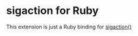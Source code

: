 # sigaction for Ruby

This extension is just a Ruby binding for [sigaction()](https://man7.org/linux/man-pages/man2/sigaction.2.html)
